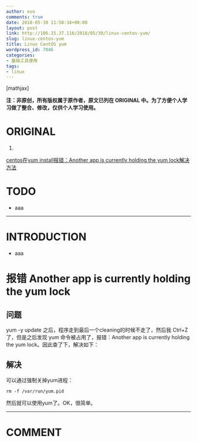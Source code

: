 ```yaml
---
author: evo
comments: true
date: 2018-05-30 11:50:34+00:00
layout: post
link: http://106.15.37.116/2018/05/30/linux-centos-yum/
slug: linux-centos-yum
title: Linux CentOS yum
wordpress_id: 7046
categories:
- 基础工具使用
tags:
- linux
---
```


<!-- more -->

[mathjax]

**注：非原创，所有版权属于原作者，原文已列在 ORIGINAL 中。为了方便个人学习做了整合、修改，仅供个人学习使用。**


# ORIGINAL





 	
  1. 


[centos在yum install报错：Another app is currently holding the yum lock解决方法](https://www.cnblogs.com/jincon/p/3371471.html)







# TODO





 	
  * aaa





* * *





# INTRODUCTION





 	
  * aaa





# 报错 Another app is currently holding the yum lock




## 问题


yum -y update 之后，程序走到最后一个cleaning的时候不走了，然后我 Ctrl+Z 了，但是之后发现 yum 命令被占用了，报错：Another app is currently holding the yum lock。因此查了下，解决如下：


## 解决


可以通过强制关掉yum进程：

    
    rm -f /var/run/yum.pid


然后就可以使用yum了。OK，很简单。





















* * *





# COMMENT



